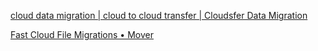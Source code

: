 
[cloud data migration | cloud to cloud transfer | Cloudsfer Data Migration](https://www.cloudsfer.com/)

[Fast Cloud File Migrations • Mover](https://mover.io/index.html)

